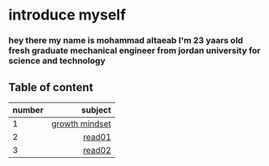 # introduce myself 
### hey there my name is mohammad altaeab I'm 23 yaars old fresh graduate mechanical engineer from jordan university for science and technology
## Table of content
|number |subject|
|:------|------:|
|1|[growth mindset](https://github.com/mohammad-altaeab/reading-notes/blob/main/growth_mindset)|
|2|[read01](https://mohammad-altaeab.github.io/reading-notes/read01)|
|3|[read02](https://mohammad-altaeab.github.io/reading-notes/read02)|
